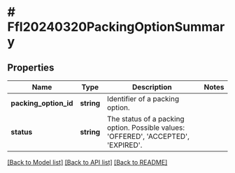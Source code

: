 # # FfI20240320PackingOptionSummary

## Properties

Name | Type | Description | Notes
------------ | ------------- | ------------- | -------------
**packing_option_id** | **string** | Identifier of a packing option. |
**status** | **string** | The status of a packing option. Possible values: &#39;OFFERED&#39;, &#39;ACCEPTED&#39;, &#39;EXPIRED&#39;. |

[[Back to Model list]](../../README.md#models) [[Back to API list]](../../README.md#endpoints) [[Back to README]](../../README.md)
